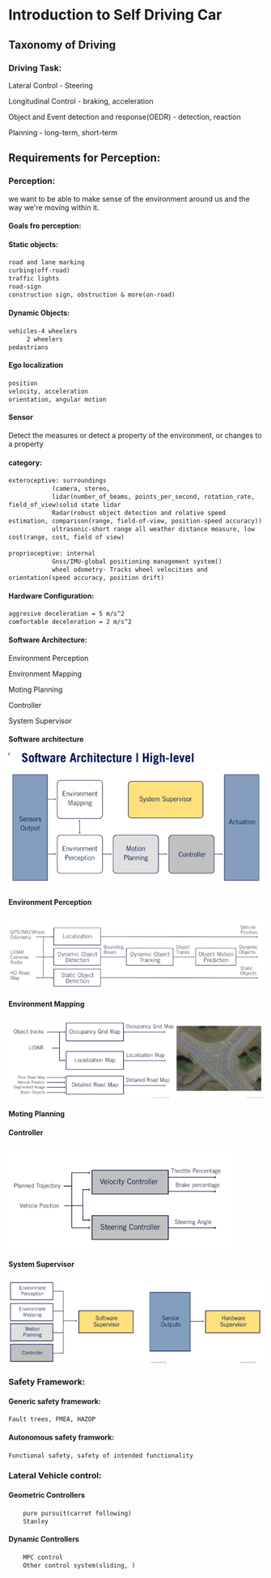 # Introduction to Self Driving Car

## Taxonomy of Driving

### Driving Task:

Lateral Control - Steering

Longitudinal Control - braking, acceleration

Object and Event detection and response(OEDR) - detection, reaction

Planning - long-term, short-term


## Requirements for Perception:

### Perception:

we want to be able to make sense of the environment around us and the way we're moving within it.

#### Goals fro perception:

#### Static objects:
	road and lane marking
	curbing(off-road)
	traffic lights
	road-sign
	construction sign, obstruction & more(on-road)

#### Dynamic Objects:
	vehicles-4 wheelers
		 2 wheelers
	pedastrians

#### Ego localization
	position
	velocity, acceleration
	orientation, angular motion
	
	

#### Sensor

Detect the measures or detect a property of the environment, or changes to a property

#### category:
	exteroceptive: surroundings
				(camera, stereo, 
				lidar(number_of_beams, points_per_second, rotation_rate, field_of_view)solid state lidar
				Radar(robust object detection and relative speed estimation, comparison(range, field-of-view, position-speed accuracy))
				ultrasonic-short range all weather distance measure, low cost(range, cost, field of view)
				
	proprioceptive: internal
				Gnss/IMU-global positioning management system()	
				wheel odometry- Tracks wheel velocities and orientation(speed accuracy, position drift)



#### Hardware Configuration:

	aggresive deceleration = 5 m/s^2
	comfortable deceleration = 2 m/s^2
	
	

#### Software Architecture:

Environment Perception

Environment Mapping

Moting Planning

Controller

System Supervisor


#### Software architecture

![](https://github.com/LIMON100/Introduction-to-Self-driving-Cars/blob/master/images/sa.jpg)

#### Environment Perception

![](https://github.com/LIMON100/Introduction-to-Self-driving-Cars/blob/master/images/environment_perception.PNG?raw=true)

#### Environment Mapping

![](https://github.com/LIMON100/Introduction-to-Self-driving-Cars/blob/master/images/environment_mapping.PNG?raw=true)

#### Moting Planning

#### Controller

![](https://github.com/LIMON100/Introduction-to-Self-driving-Cars/blob/master/images/vehicle_controller.PNG?raw=true)


#### System Supervisor

![](https://github.com/LIMON100/Introduction-to-Self-driving-Cars/blob/master/images/system_supervisor.PNG?raw=true)


### Safety Framework:

#### Generic safety framework:
 	Fault trees, FMEA, HAZOP

#### Autonomous safety framwork:
	Functional safety, safety of intended functionality
	
	
	
### Lateral Vehicle control:

#### Geometric Controllers

		pure pursuit(carrot following)
		Stanley

#### Dynamic Controllers

		MPC control
		Other control system(sliding, )

